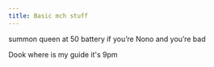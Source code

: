 ```yaml
---
title: Basic mch stuff
---
```

summon queen at 50 battery if you’re Nono and you’re bad



Dook where is my guide it's 9pm